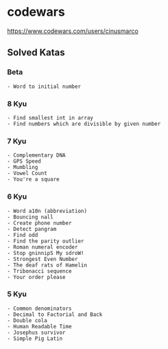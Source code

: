 # codewars

https://www.codewars.com/users/cinusmarco

## Solved Katas

### Beta
    - Word to initial number
### 8 Kyu
    - Find smallest int in array
    - Find numbers which are divisible by given number
### 7 Kyu
    - Complementary DNA
    - GPS Speed
    - Mumbling
    - Vowel Count
    - You're a square
### 6 Kyu
    - Word a10n (abbreviation)
    - Bouncing nall
    - Create phone number
    - Detect pangram
    - Find odd
    - Find the parity outlier
    - Roman numeral encoder
    - Stop gninnipS My sdroW!
    - Strongest Even Number
    - The deaf rats of Hamelin
    - Tribonacci sequence
    - Your order please    
### 5 Kyu
    - Common denominators
    - Decimal to Factorial and Back
    - Double cola
    - Human Readable Time
    - Josephus survivor    
    - Simple Pig Latin
    

